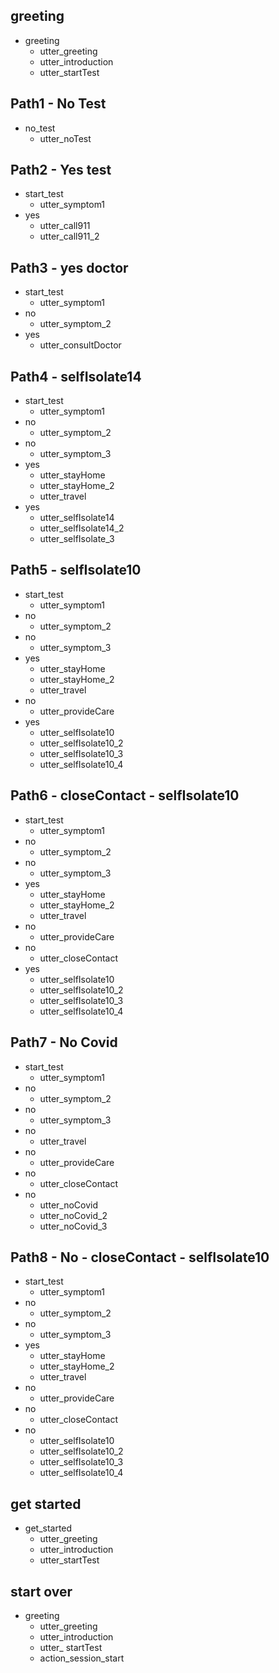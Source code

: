 ## greeting
* greeting
  - utter_greeting
  - utter_introduction
  - utter_startTest

## Path1 - No Test
* no_test
  - utter_noTest

## Path2 - Yes test
* start_test
  - utter_symptom1
* yes
  - utter_call911
  - utter_call911_2

## Path3 - yes doctor
* start_test
  - utter_symptom1
* no
  - utter_symptom_2
* yes
  - utter_consultDoctor

## Path4 - selfIsolate14
* start_test
  - utter_symptom1
* no
  - utter_symptom_2
* no
  - utter_symptom_3
* yes 
  - utter_stayHome
  - utter_stayHome_2
  - utter_travel
* yes 
  - utter_selfIsolate14
  - utter_selfIsolate14_2
  - utter_selfIsolate_3

## Path5 - selfIsolate10
* start_test
  - utter_symptom1
* no
  - utter_symptom_2
* no
  - utter_symptom_3
* yes 
  - utter_stayHome
  - utter_stayHome_2
  - utter_travel
* no
  - utter_provideCare
* yes
  - utter_selfIsolate10
  - utter_selfIsolate10_2
  - utter_selfIsolate10_3
  - utter_selfIsolate10_4

## Path6 - closeContact - selfIsolate10
* start_test
  - utter_symptom1
* no
  - utter_symptom_2
* no
  - utter_symptom_3
* yes 
  - utter_stayHome
  - utter_stayHome_2
  - utter_travel
* no
  - utter_provideCare
* no 
  - utter_closeContact
* yes
  - utter_selfIsolate10
  - utter_selfIsolate10_2
  - utter_selfIsolate10_3
  - utter_selfIsolate10_4

## Path7 - No Covid 
* start_test
  - utter_symptom1
* no
  - utter_symptom_2
* no
  - utter_symptom_3
* no
  - utter_travel
* no
  - utter_provideCare
* no
  - utter_closeContact
* no 
  - utter_noCovid
  - utter_noCovid_2
  - utter_noCovid_3

## Path8 - No - closeContact - selfIsolate10
* start_test
  - utter_symptom1
* no
  - utter_symptom_2
* no
  - utter_symptom_3
* yes 
  - utter_stayHome
  - utter_stayHome_2
  - utter_travel
* no
  - utter_provideCare
 * no 
   - utter_closeContact
 * no
   - utter_selfIsolate10
   - utter_selfIsolate10_2
   - utter_selfIsolate10_3
   - utter_selfIsolate10_4

## get started
* get_started
  - utter_greeting
  - utter_introduction
  - utter_startTest

## start over 
* greeting
  - utter_greeting
  - utter_introduction
  - utter_ startTest
  - action_session_start
